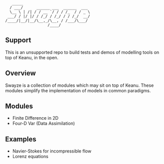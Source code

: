 ```
   _____                              
  / ___/      ______ ___  ______  ___ 
  \__ \ | /| / / __ `/ / / /_  / / _ \
 ___/ / |/ |/ / /_/ / /_/ / / /_/  __/
/____/|__/|__/\__,_/\__, / /___/\___/ 
                   /____/             
```
## Support

This is an unsupported repo to build tests and demos of modelling tools on top
of Keanu, in the open. 

## Overview

Swayze is a collection of modules which may sit on top of Keanu.
These modules simplify the implementation of models in common paradigms.

## Modules

* Finite Difference in 2D
* Four-D Var (Data Assimilation)

## Examples

* Navier-Stokes for incompressible flow
* Lorenz equations



